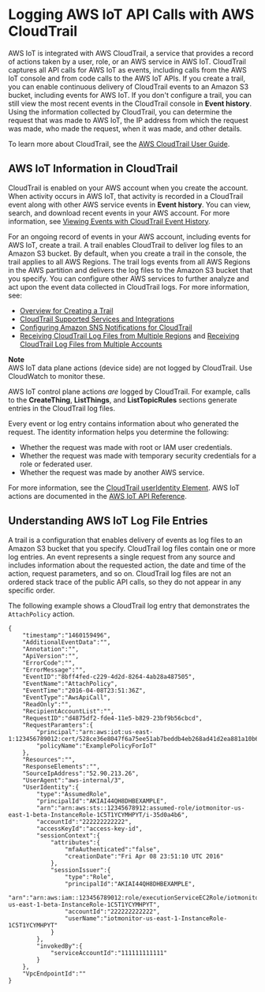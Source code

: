 # Logging AWS IoT API Calls with AWS CloudTrail<a name="iot-using-cloudtrail"></a>

AWS IoT is integrated with AWS CloudTrail, a service that provides a record of actions taken by a user, role, or an AWS service in AWS IoT\. CloudTrail captures all API calls for AWS IoT as events, including calls from the AWS IoT console and from code calls to the AWS IoT APIs\. If you create a trail, you can enable continuous delivery of CloudTrail events to an Amazon S3 bucket, including events for AWS IoT\. If you don't configure a trail, you can still view the most recent events in the CloudTrail console in **Event history**\. Using the information collected by CloudTrail, you can determine the request that was made to AWS IoT, the IP address from which the request was made, who made the request, when it was made, and other details\.

To learn more about CloudTrail, see the [AWS CloudTrail User Guide](https://docs.aws.amazon.com/awscloudtrail/latest/userguide/)\.

## AWS IoT Information in CloudTrail<a name="aws-iot-info-in-cloudtrail"></a>

CloudTrail is enabled on your AWS account when you create the account\. When activity occurs in AWS IoT, that activity is recorded in a CloudTrail event along with other AWS service events in **Event history**\. You can view, search, and download recent events in your AWS account\. For more information, see [Viewing Events with CloudTrail Event History](https://docs.aws.amazon.com/awscloudtrail/latest/userguide/view-cloudtrail-events.html)\. 

For an ongoing record of events in your AWS account, including events for AWS IoT, create a trail\. A trail enables CloudTrail to deliver log files to an Amazon S3 bucket\. By default, when you create a trail in the console, the trail applies to all AWS Regions\. The trail logs events from all AWS Regions in the AWS partition and delivers the log files to the Amazon S3 bucket that you specify\. You can configure other AWS services to further analyze and act upon the event data collected in CloudTrail logs\. For more information, see: 
+  [Overview for Creating a Trail](https://docs.aws.amazon.com/awscloudtrail/latest/userguide/cloudtrail-create-and-update-a-trail.html) 
+  [CloudTrail Supported Services and Integrations](https://docs.aws.amazon.com/awscloudtrail/latest/userguide/cloudtrail-aws-service-specific-topics.html#cloudtrail-aws-service-specific-topics-integrations) 
+  [Configuring Amazon SNS Notifications for CloudTrail](https://docs.aws.amazon.com/awscloudtrail/latest/userguide/getting_notifications_top_level.html) 
+  [Receiving CloudTrail Log Files from Multiple Regions](https://docs.aws.amazon.com/awscloudtrail/latest/userguide/receive-cloudtrail-log-files-from-multiple-regions.html) and [Receiving CloudTrail Log Files from Multiple Accounts](https://docs.aws.amazon.com/awscloudtrail/latest/userguide/cloudtrail-receive-logs-from-multiple-accounts.html) 

**Note**  
AWS IoT data plane actions \(device side\) are not logged by CloudTrail\. Use CloudWatch to monitor these\.

AWS IoT control plane actions *are* logged by CloudTrail\. For example, calls to the **CreateThing**, **ListThings**, and **ListTopicRules** sections generate entries in the CloudTrail log files\.

Every event or log entry contains information about who generated the request\. The identity information helps you determine the following: 
+ Whether the request was made with root or IAM user credentials\.
+ Whether the request was made with temporary security credentials for a role or federated user\.
+ Whether the request was made by another AWS service\.

For more information, see the [CloudTrail userIdentity Element](https://docs.aws.amazon.com/awscloudtrail/latest/userguide/cloudtrail-event-reference-user-identity.html)\. AWS IoT actions are documented in the [AWS IoT API Reference](https://docs.aws.amazon.com/iot/latest/apireference/)\. 

## Understanding AWS IoT Log File Entries<a name="understanding-aws-iot-entries"></a>

A trail is a configuration that enables delivery of events as log files to an Amazon S3 bucket that you specify\. CloudTrail log files contain one or more log entries\. An event represents a single request from any source and includes information about the requested action, the date and time of the action, request parameters, and so on\. CloudTrail log files are not an ordered stack trace of the public API calls, so they do not appear in any specific order\. 

The following example shows a CloudTrail log entry that demonstrates the `AttachPolicy` action\.

```
{
    "timestamp":"1460159496",
    "AdditionalEventData":"",
    "Annotation":"",
    "ApiVersion":"",
    "ErrorCode":"",
    "ErrorMessage":"",
    "EventID":"8bff4fed-c229-4d2d-8264-4ab28a487505",
    "EventName":"AttachPolicy",
    "EventTime":"2016-04-08T23:51:36Z",
    "EventType":"AwsApiCall",
    "ReadOnly":"",
    "RecipientAccountList":"",
    "RequestID":"d4875df2-fde4-11e5-b829-23bf9b56cbcd",
    "RequestParamters":{
        "principal":"arn:aws:iot:us-east-1:123456789012:cert/528ce36e8047f6a75ee51ab7beddb4eb268ad41d2ea881a10b67e8e76924d894",
        "policyName":"ExamplePolicyForIoT"
    },
    "Resources":"",
    "ResponseElements":"",
    "SourceIpAddress":"52.90.213.26",
    "UserAgent":"aws-internal/3",
    "UserIdentity":{
        "type":"AssumedRole",
        "principalId":"AKIAI44QH8DHBEXAMPLE",
        "arn":"arn:aws:sts::12345678912:assumed-role/iotmonitor-us-east-1-beta-InstanceRole-1C5T1YCYMHPYT/i-35d0a4b6",
        "accountId":"222222222222",
        "accessKeyId":"access-key-id",
        "sessionContext":{
            "attributes":{
                "mfaAuthenticated":"false",
                "creationDate":"Fri Apr 08 23:51:10 UTC 2016"
            },
            "sessionIssuer":{
                "type":"Role",
                "principalId":"AKIAI44QH8DHBEXAMPLE",
                "arn":"arn:aws:iam::123456789012:role/executionServiceEC2Role/iotmonitor-us-east-1-beta-InstanceRole-1C5T1YCYMHPYT",
                "accountId":"222222222222",
                "userName":"iotmonitor-us-east-1-InstanceRole-1C5T1YCYMHPYT"
            }
        },
        "invokedBy":{
            "serviceAccountId":"111111111111"
        }
    },
    "VpcEndpointId":""
}
```
